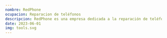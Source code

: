 ```yaml
---
nombre: RedPhone
ocupacion: Reparacion de teléfonos
descripcion: RedPhone es una empresa dedicada a la reparación de teléfonos.
date: 2023-06-01
img: tools.svg
---
```

